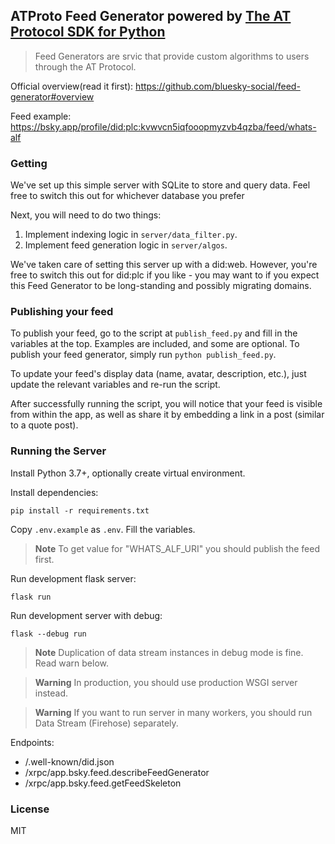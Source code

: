 ## ATProto Feed Generator powered by [The AT Protocol SDK for Python](https://github.com/MarshalX/atproto)

> Feed Generators are  srvic that provide custom algorithms to users through the AT Protocol.

Official overview(read it first): https://github.com/bluesky-social/feed-generator#overview

Feed example: https://bsky.app/profile/did:plc:kvwvcn5iqfooopmyzvb4qzba/feed/whats-alf

### Getting 

We've set up this simple server with SQLite to store and query data. Feel free to switch this out for whichever database you prefer

Next, you will need to do two things:
1. Implement indexing logic in `server/data_filter.py`.
2. Implement feed generation logic in `server/algos`.

We've taken care of setting this server up with a did:web. However, you're free to switch this out for did:plc if you like - you may want to if you expect this Feed Generator to be long-standing and possibly migrating domains.

### Publishing your feed

To publish your feed, go to the script at `publish_feed.py` and fill in the variables at the top. Examples are included, and some are optional. To publish your feed generator, simply run `python publish_feed.py`.

To update your feed's display data (name, avatar, description, etc.), just update the relevant variables and re-run the script.

After successfully running the script, you will notice that  your feed  is visible from within the app, as well as share it by embedding a link in a post (similar to a quote post).

### Running the Server 

Install Python 3.7+, optionally create virtual environment.

Install dependencies:
```shell
pip install -r requirements.txt
```

Copy `.env.example` as `.env`. Fill the variables.

> **Note**
> To get value for "WHATS_ALF_URI" you should publish the feed first. 

Run development flask server:
```shell
flask run
```

Run development server with debug:
```shell
flask --debug run
```
> **Note**
> Duplication of data stream instances in debug mode is fine. 
> Read warn below.

> **Warning**
> In production, you should use production WSGI server instead.

> **Warning**
> If you want to run server in many workers, you should run Data Stream (Firehose) separately.

Endpoints:
- /.well-known/did.json
- /xrpc/app.bsky.feed.describeFeedGenerator
- /xrpc/app.bsky.feed.getFeedSkeleton

### License

MIT

